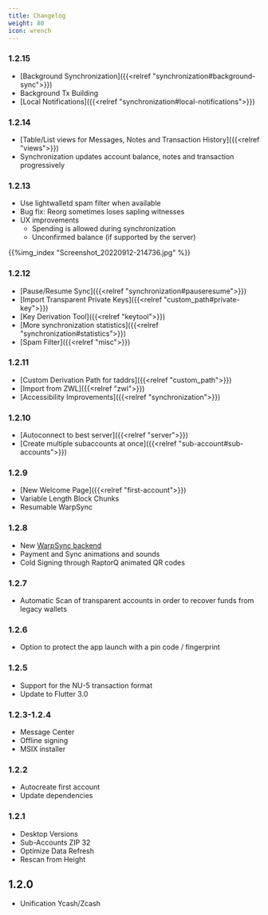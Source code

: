 ```yaml
---
title: Changelog
weight: 80
icon: wrench
---
```


### 1.2.15

- [Background Synchronization]({{<relref "synchronization#background-sync">}})
- Background Tx Building
- [Local Notifications]({{<relref "synchronization#local-notifications">}})

### 1.2.14

- [Table/List views for Messages, Notes and Transaction History]({{<relref "views">}})
- Synchronization updates account balance, notes and transaction progressively

### 1.2.13

- Use lightwalletd spam filter when available
- Bug fix: Reorg sometimes loses sapling witnesses
- UX improvements
    - Spending is allowed during synchronization
    - Unconfirmed balance (if supported by the server)

{{%img_index "Screenshot_20220912-214736.jpg" %}}

### 1.2.12

- [Pause/Resume Sync]({{<relref "synchronization#pauseresume">}})
- [Import Transparent Private Keys]({{<relref "custom_path#private-key">}})
- [Key Derivation Tool]({{<relref "keytool">}})
- [More synchronization statistics]({{<relref "synchronization#statistics">}})
- [Spam Filter]({{<relref "misc">}})

### 1.2.11

- [Custom Derivation Path for taddrs]({{<relref "custom_path">}})
- [Import from ZWL]({{<relref "zwl">}})
- [Accessibility Improvements]({{<relref "synchronization">}})

### 1.2.10

- [Autoconnect to best server]({{<relref "server">}})
- [Create multiple subaccounts at once]({{<relref "sub-account#sub-accounts">}})

### 1.2.9

- [New Welcome Page]({{<relref "first-account">}})
- Variable Length Block Chunks
- Resumable WarpSync

### 1.2.8

- New [WarpSync backend](https://github.com/hhanh00/zcash-sync.git)
- Payment and Sync animations and sounds
- Cold Signing through RaptorQ animated QR codes

### 1.2.7

- Automatic Scan of transparent accounts in order
to recover funds from legacy wallets

### 1.2.6

- Option to protect the app launch with a pin code / fingerprint

### 1.2.5

- Support for the NU-5 transaction format
- Update to Flutter 3.0

### 1.2.3-1.2.4

- Message Center
- Offline signing
- MSIX installer

### 1.2.2

- Autocreate first account
- Update dependencies

### 1.2.1

- Desktop Versions
- Sub-Accounts ZIP 32
- Optimize Data Refresh
- Rescan from Height

## 1.2.0

- Unification Ycash/Zcash
